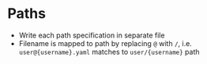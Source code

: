 Paths
=====

* Write each path specification in separate file
* Filename is mapped to path by replacing `@` with `/`, i.e. `user@{username}.yaml` matches to `user/{username}` path
